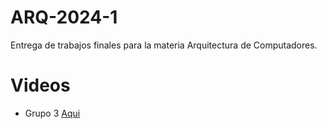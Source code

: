 # ARQ-2024-1
Entrega de trabajos finales para la materia Arquitectura de Computadores.

# Videos
- Grupo 3 [Aqui](https://youtu.be/7jaQSge6ats)
